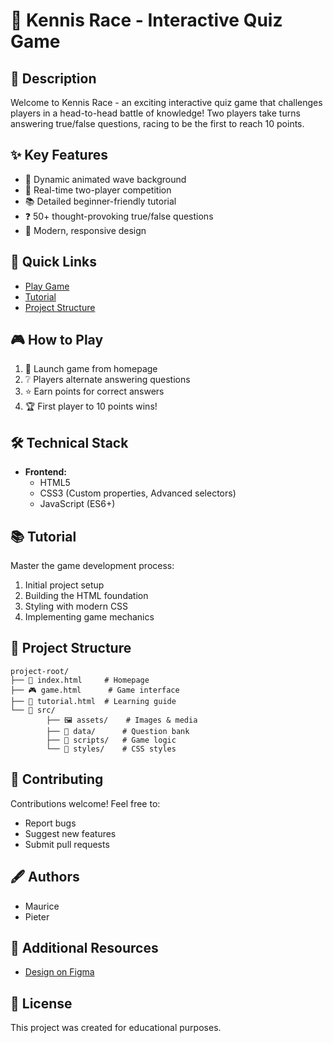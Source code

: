 # 🎯 Kennis Race - Interactive Quiz Game

## 📝 Description

Welcome to Kennis Race - an exciting interactive quiz game that challenges players in a head-to-head battle of knowledge! Two players take turns answering true/false questions, racing to be the first to reach 10 points.

## ✨ Key Features

- 🌊 Dynamic animated wave background
- 👥 Real-time two-player competition
- 📚 Detailed beginner-friendly tutorial
- ❓ 50+ thought-provoking true/false questions
- 🎨 Modern, responsive design

## 🔗 Quick Links

- [Play Game](https://pgmgent-atwork2.github.io/project-1-workshop-start-to-code-maurice-en-pieter/)
- [Tutorial](#tutorial)
- [Project Structure](#project-structure)

## 🎮 How to Play

1. 🏁 Launch game from homepage
2. ❔ Players alternate answering questions
3. ⭐ Earn points for correct answers
4. 🏆 First player to 10 points wins!

## 🛠️ Technical Stack

- **Frontend:**
    - HTML5
    - CSS3 (Custom properties, Advanced selectors)
    - JavaScript (ES6+)

## 📚 Tutorial

Master the game development process:
1. Initial project setup
2. Building the HTML foundation
3. Styling with modern CSS
4. Implementing game mechanics

## 📂 Project Structure

```
project-root/
├── 📄 index.html     # Homepage
├── 🎮 game.html      # Game interface
├── 📖 tutorial.html  # Learning guide
└── 📁 src/
        ├── 🖼️ assets/    # Images & media
        ├── 📝 data/      # Question bank
        ├── 🔧 scripts/   # Game logic
        └── 🎨 styles/    # CSS styles
```

## 🤝 Contributing

Contributions welcome! Feel free to:
- Report bugs
- Suggest new features
- Submit pull requests

## 🖋️ Authors

- Maurice
- Pieter

## 🔗 Additional Resources

- [Design on Figma](https://www.figma.com/board/5ahwZjnvUl6shgSoPKMWfC/Untitled?node-id=0-1&t=IXedgi0Zu3D86jNA-1)

## 📄 License

This project was created for educational purposes.
